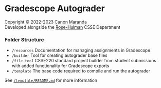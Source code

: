 # Gradescope Autograder
Copyright &copy; 2022-2023 [Canon Maranda](https://link.canon.click/from/github)<br>
Developed alongside the [Rose-Hulman](https://rose-hulman.edu) CSSE Department

### Folder Structure
- `/resources` Documentation for managing assignments in Gradescope
- `/builder` Tool for creating autograder base files
- `/file-tool` CSSE220 standard project builder from student submissions with added functionality for Gradescope exports
- `/template` The base code required to compile and run the autograder

See [`/template/README.md`](https://github.com/cm090/gradescope-autograder/tree/main/template#readme) for more information
